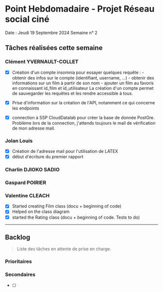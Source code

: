 # Point Hebdomadaire - Projet Réseau social ciné

Date : Jeudi 19 Septembre 2024
Semaine n° 2

## Tâches réalisées cette semaine


### Clément YVERNAULT-COLLET

- [x] Création d'un compte insomnia pour essayer quelques requête :
        - obtenir des infos sur le compte (identifiant, username, ...)
        - obtenir des informations sur un film à partir de son nom
        - ajouter un film au favoris en connaissant id_film et id_utilisateur
    La création d'un compte permet de sauvegarder les requêtes et les rendre accessible à tous.

- [x] Prise d'information sur la création de l'API, notamment ce qui concerne les endpoints

- [x] connection à SSP CloudDatalab pour créer la base de donnée PostGre. 
    Problème lors de la connection, j'attends toujours le mail de vérification de mon adresse mail.


### Jolan Louis

- [x] Création de l'adresse mail pour l'utilisation de LATEX
- [x]  début d'écriture du premier rapport

### Charlin DJIOKO SADIO

### Gaspard POIRIER

### Valentine CLEACH
- [x] Started creating Film class (docu + beginning of code)
- [x] Helped on the class diagram
- [x] started the Rating class (docu + beginning of code. Tests to do)

---

## Backlog

> Liste des tâches en attente de prise en charge.

### Prioritaires

### Secondaires
- [ ]
